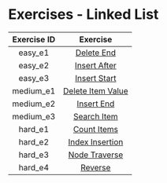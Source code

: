 # Exercises - Linked List

| Exercise ID | Exercise |
|:-----------:|:--------:|
| easy_e1 | [Delete End](https://github.com/ByteAcademyCo/Data-Structures/tree/master/exercises/linked_lists/1_delete_end) |
| easy_e2 | [Insert After](https://github.com/ByteAcademyCo/Data-Structures/tree/master/exercises/linked_lists/1_insert_after) |
| easy_e3 | [Insert Start](https://github.com/ByteAcademyCo/Data-Structures/tree/master/exercises/linked_lists/1_insert_start) |
| medium_e1 | [Delete Item Value](https://github.com/ByteAcademyCo/Data-Structures/tree/master/exercises/linked_lists/2_delete_item_value) |
| medium_e2 | [Insert End](https://github.com/ByteAcademyCo/Data-Structures/tree/master/exercises/linked_lists/2_insert_end) |
| medium_e3 | [Search Item](https://github.com/ByteAcademyCo/Data-Structures/tree/master/exercises/linked_lists/2_search_item) |
| hard_e1 | [Count Items](https://github.com/ByteAcademyCo/Data-Structures/tree/master/exercises/linked_lists/3_count_items) |
| hard_e2 | [Index Insertion](https://github.com/ByteAcademyCo/Data-Structures/tree/master/exercises/linked_lists/3_index_insertion) |
| hard_e3 | [Node Traverse](https://github.com/ByteAcademyCo/Data-Structures/tree/master/exercises/linked_lists/3_node_traverse) |
| hard_e4 | [Reverse](https://github.com/ByteAcademyCo/Data-Structures/tree/master/exercises/linked_lists/3_reverse) |
